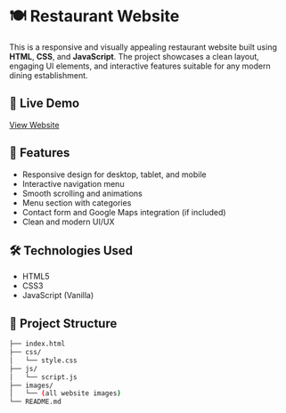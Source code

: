 # 🍽️ Restaurant Website

This is a responsive and visually appealing restaurant website built using **HTML**, **CSS**, and **JavaScript**. The project showcases a clean layout, engaging UI elements, and interactive features suitable for any modern dining establishment.

## 🚀 Live Demo
[View Website]([https://your-github-username.github.io/your-repo-name/](https://github.com/subairnifras/restaurant-website-project-1/))  

## 📸 Features

- Responsive design for desktop, tablet, and mobile
- Interactive navigation menu
- Smooth scrolling and animations
- Menu section with categories
- Contact form and Google Maps integration (if included)
- Clean and modern UI/UX

## 🛠️ Technologies Used

- HTML5
- CSS3
- JavaScript (Vanilla)

## 📁 Project Structure

```bash
├── index.html
├── css/
│   └── style.css
├── js/
│   └── script.js
├── images/
│   └── (all website images)
└── README.md
